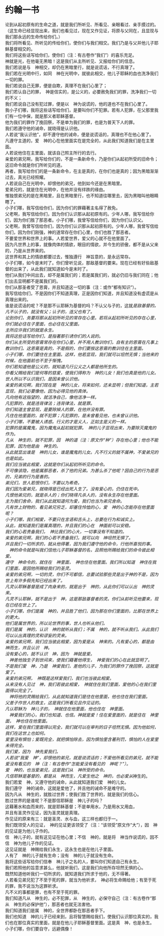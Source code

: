 # 约翰一书
论到从起初原有的生命之道，就是我们所听见、所看见、亲眼看过、亲手摸过的。  
（这生命已经显现出来，我们也看见过，现在又作见证，将原与父同在，且显现与我们那永远的生命传给你们。）  
我们将所看见、所听见的传给你们，使你们与我们相交。我们乃是与父并他儿子耶稣基督相交的。  
我们将这些话写给你们，使你们（注：有古卷作“我们”）的喜乐充足。  
神就是光，在他毫无黑暗！这是我们从主所听见、又报给你们的信息。  
我们若说是与　神相交，却仍在黑暗里行，就是说谎话，不行真理了。  
我们若在光明中行，如同　神在光明中，就彼此相交，他儿子耶稣的血也洗净我们一切的罪。  
我们若说自己无罪，便是自欺，真理不在我们心里了；  
我们若认自己的罪，　神是信实的，是公义的，必要赦免我们的罪，洗净我们一切的不义；  
我们若说自己没有犯过罪，便是以　神为说谎的，他的道也不在我们心里了。  
我小子们哪，我将这些话写给你们，是要叫你们不犯罪。若有人犯罪，在父那里我们有一位中保，就是那义者耶稣基督。  
他为我们的罪作了挽回祭，不是单为我们的罪，也是为普天下人的罪。  
我们若遵守他的诫命，就晓得是认识他。  
人若说“我认识他”，却不遵守他的诫命，便是说谎话的，真理也不在他心里了。  
凡遵守主道的，爱　神的心在他里面实在是完全的，从此我们知道我们是在主里面。  
人若说他住在主里面，就该自己照主所行的去行。  
亲爱的弟兄啊，我写给你们的，不是一条新命令，乃是你们从起初所受的旧命令；这旧命令就是你们所听见的道。  
再者，我写给你们的是一条新命令，在主是真的，在你们也是真的；因为黑暗渐渐过去，真光已经照耀。  
人若说自己在光明中，却恨他的弟兄，他到如今还是在黑暗里。  
爱弟兄的，就是住在光明中，在他并没有绊跌的缘由。  
惟独恨弟兄的是在黑暗里，且在黑暗里行，也不知道往哪里去，因为黑暗叫他眼睛瞎了。  
小子们哪，我写信给你们，因为你们的罪藉著主名得了赦免。  
父老啊，我写信给你们，因为你们认识那从起初原有的。少年人哪，我写信给你们，因为你们胜了那恶者。小子们哪，我曾写信给你们，因为你们认识父。  
父老啊，我曾写信给你们，因为你们认识那从起初原有的。少年人哪，我曾写信给你们，因为你们刚强，神的道常存在你们心里，你们也胜了那恶者。  
不要爱世界和世界上的事。人若爱世界，爱父的心就不在他里面了。  
因为凡世界上的事，就像肉体的情欲，眼目的情欲，并今生的骄傲，都不是从父来的，乃是从世界来的。  
这世界和其上的情欲都要过去，惟独遵行　神旨意的，是永远常存。  
小子们哪，如今是末时了。你们曾听见说，那敌基督的要来。现在已经有好些敌基督的出来了，从此我们就知道如今是末时了。  
他们从我们中间出去，却不是属我们的；若是属我们的，就必仍旧与我们同在；他们出去显明都不是属我们的。  
你们从那圣者受了恩膏，并且知道这一切的事（注：或作“都有知识”）。  
我写信给你们，不是因你们不知道真理，正是因你们知道，并且知道没有虚谎是从真理出来的。  
谁是说谎话的呢？不是那不认耶稣为基督的吗？不认父与子的，这就*是敌基督的。  
凡不认子的，就没有父；认子的，连父也有了。  
论到你们，务要将那从起初所听见的常存在心里。若将从起初所听见的存在心里，你们就必住在子里面，也必住在父里面。  
主所应许我们的就是永生。  
我将这些话写给你们，是指著那引诱你们的人说的。  
你们从主所受的恩膏常存在你们心里，并不用人教训你们，自有主的恩膏在凡事上教训你们。这恩膏是真的，不是假的，你们要按这恩膏的教训住在主里面。  
小子们哪，你们要住在主里面。这样，他若显现，我们就可以坦然无惧；当他来的时候，在他面前也不至于惭愧。  
你们若知道他是公义的，就知道凡行公义之人都是他所生的。  
你看父赐给我们是何等的慈爱，使我们得称为　神的儿女！我们也真是他的儿女。世人所以不认识我们，是因未曾认识他。  
亲爱的弟兄啊，我们现在是　神的儿女，将来如何，还未显明；但我们知道，主若显现，我们必要像他，因为必得见他的真体。  
凡向他有这指望的，就洁净自己，像他洁净一样。  
凡犯罪的，就是违背律法；违背律法，就是罪。  
你们知道主曾显现，是要除掉人的罪，在他并没有罪。  
凡住在他里面的，就不犯罪；凡犯罪的，是未曾看见他，也未曾认识他。  
小子们哪，不要被人诱惑。行义的才是义人，正如主是义的一样。  
犯罪的是属魔鬼，因为魔鬼从起初就犯罪。　神的儿子显现出来，为要除灭魔鬼的作为。  
凡从　神生的，就不犯罪，因　神的道（注：原文作“种”）存在他心里；他也不能犯罪，因为他是由　神生的。  
从此就显出谁是　神的儿女，谁是魔鬼的儿女。凡不行义的就不属神，不爱弟兄的也是如此。  
我们应当彼此相爱，这就是你们从起初所听见的命令。  
不可像该隐，他是属那恶者，杀了他的兄弟。为甚么杀了他呢？因自己的行为是恶的，兄弟的行为是善的。  
弟兄们，世人若恨你们，不要以为希奇。  
我们因为爱弟兄，就晓得是已经出死入生了。没有爱心的，仍住在死中。  
凡恨他弟兄的，就是杀人的；你们晓得凡杀人的，没有永生存在他里面。  
主为我们舍命，我们从此就知道何为爱，我们也当为弟兄舍命。  
凡有世上财物的，看见弟兄穷乏，却塞住怜恤的心，爱　神的心怎能存在他里面呢？  
小子们哪，我们相爱，不要只在言语和舌头上，总要在行为和诚实上。  
从此，就知道我们是属真理的，并且我们的心在　神面前可以安稳。  
我们的心若责备我们，　神比我们的心大，一切事没有不知道的。  
亲爱的弟兄啊，我们的心若不责备我们，就可以向　神坦然无惧了。  
并且我们一切所求的，就从他得著，因为我们遵守他的命令，行他所喜悦的事。  
　神的命令就是叫我们信他儿子耶稣基督的名，且照他所赐给我们的命令彼此相爱。  
遵守　神命令的，就住在　神里面，　神也住在他里面。我们所以知道　神住在我们里面，是因他所赐给我们的圣灵。  
亲爱的弟兄啊，一切的灵，你们不可都信，总要试验那些灵是出于神的不是，因为世上有许多假先知已经出来了。  
凡灵认耶稣基督是成了肉身来的，就是出于　神的，从此你们可以认出　神的灵来。  
凡灵不认耶稣，就不是出于　神，这是那敌基督者的灵。你们从前听见他要来，现在已经在世上了。  
小子们哪，你们是属　神的，并且胜了他们，因为那在你们里面的，比那在世界上的更大。  
他们是属世界的，所以论世界的事，世人也听从他们。  
我们是属　神的，认识　神的就听从我们；不属　神的，就不听从我们。从此我们可以认出真理的灵和谬妄的灵来。  
亲爱的弟兄啊，我们应当彼此相爱，因为爱是从　神来的。凡有爱心的，都是由　神而生，并且认识　神。  
没有爱心的，就不认识　神，因为　神就是爱。  
　神差他独生子到世间来，使我们藉著他得生，　神爱我们的心在此就显明了。  
不是我们爱　神，乃是　神爱我们，差他的儿子，为我们的罪作了挽回祭，这就是爱了。  
亲爱的弟兄啊，　神既是这样爱我们，我们也当彼此相爱。  
从来没有人见过　神，我们若彼此相爱，　神就住在我们里面，爱他的心在我们里面得以完全了。  
　神将他的灵赐给我们，从此就知道我们是住在他里面，他也住在我们里面。  
父差子作世人的救主，这是我们所看见且作见证的。  
凡认耶稣为　神儿子的，　神就住在他里面，他也住在　神里面。  
　神爱我们的心，我们也知道、也信。神就是爱！住在爱里面的，就是住在　神里面，　神也住在他里面。  
这样，爱在我们里面得以完全，我们就可以在审判的日子坦然无惧。因为他如何，我们在这世上也如何。  
爱里没有惧怕；爱既完全，就把惧怕除去，因为惧怕里含著刑罚，惧怕的人在爱里未得完全。  
我们爱，因为　神先爱我们。  
人若说“我爱　神”，却恨他的弟兄，就是说谎话的；不爱他所看见的弟兄，就不能爱没有看见的　神（注：有古卷作“怎能爱没有看见的　神呢？”）。  
爱　神的，也当爱弟兄，这是我们从　神所受的命令。  
凡信耶稣是基督的，都是从　神而生，凡爱生他之　神的，也必爱从*神生的。  
我们若爱　神，又遵守他的诫命，从此就知道我们爱　神的儿女。  
我们遵守　神的诫命，这就是爱他了，并且他的诫命不是难守的。  
因为凡从　神生的，就胜过世界；使我们胜了世界的，就是我们的信心。  
胜过世界的是谁呢？不是那信耶稣是　神儿子的吗？  
这藉著水和血而来的，就是耶稣基督；不是单用水，乃是用水又用血，  
并且有圣灵作见证，因为圣灵就是真理。  
作见证的原来有三：就是圣灵、水与血，这三样也都归于一。  
我们既领受人的见证，　神的见证更该领受了（注：“该领受”原文作“大”），因　神的见证是为他儿子作的。  
信　神儿子的，就有这见证在他心里；不信　神的，就是将　神当作说谎的，因不信　神为他儿子作的见证。  
这见证就是　神赐给我们永生，这永生也是在他儿子里面。  
人有了　神的儿子就有生命；没有　神的儿子就没有生命。  
我将这些话写给你们信奉　神儿子之名的人，要叫你们知道自己有永生。  
我们若照他的旨意求甚么，他就听我们，这是我们向他所存坦然无惧的心。  
既然知道他听我们一切所求的，就知道我们所求于他的，无不得著。  
人若看见弟兄犯了不至于死的罪，就当为他祈求，　神必将生命赐给他；有至于死的罪，我不说当为这罪祈求。  
凡不义的事都是罪，也有不至于死的罪。  
我们知道凡从　神生的，必不犯罪，从　神生的，必保守自己（注：有古卷作“那从　神生的必保护他”），那恶者也就无法害他。  
我们知道我们是属　神的，全世界都卧在那恶者手下。  
我们也知道　神的儿子已经来到，且将智慧赐给我们，使我们认识那位真实的，我们也在那位真实的里面，就是在他儿子耶稣基督里面。这是真　神，也是永生。  
小子们哪，你们要自守，远避偶像！ 
